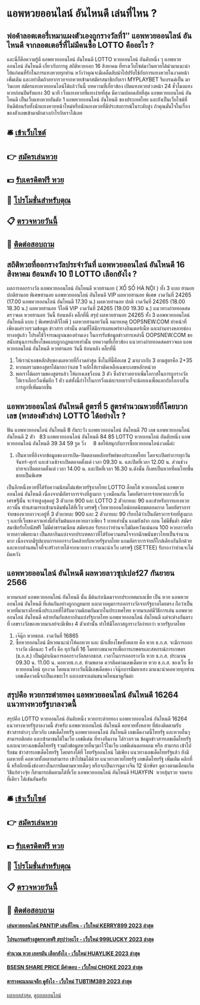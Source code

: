 # แอพหวยออนไลน์ อันไหนดี เล่นที่ไหน ?
## พ่อค้าลอตเตอรี่เหมาแผงตัวเองถูกรางวัลที่1″ แอพหวยออนไลน์ อันไหนดี จากลอตเตอรี่ที่ไม่มีคนซื้อ LOTTO คืออะไร ?
และนี่ก็คือความรู้ดี แอพหวยออนไลน์ อันไหนดี LOTTO หวยออนไลน์ อันดับหนึ่ง ๆ แอพหวยออนไลน์ อันไหนดี เกี่ยวกับการดู สถิติหวยออก 16 สิงหาคม ที่ทางเว็บไซต์มาวินหวยได้นำมาแนะนำให้แก่คนที่รักในการแทงหวยทุกท่าน หวังว่าคุณจะมีเคล็ดลับนำไปปรับใช้กับการแทงหวยในงวดหน้าเพิ่มเติม และอย่าลืมถ้าอยากรวยจากหวยเข้ามาสมัครสมาชิกกับเรา
MYPLAYBET รีแบรนด์เป็น มาวินเบท สมัครแทงหวยออนไลน์ได้แล้ววันนี้
บทความที่เกี่ยวข้อง
เปิดแทงหวยล่วงหน้า 24 ชั่วโมงแทงหวยก่อนปิดรับแทง 30 นาที เว็บแทงหวยที่แทงง่ายที่สุด มีความปลอดภัยที่สุด แอพหวยออนไลน์ อันไหนดี เป็นเว็บแทงหวยอันดับ 1 แอพหวยออนไลน์ อันไหนดี ของประเทศไทย และยังเป็นเว็บไซต์ที่ยินดีต้อนรับทั้งนักแทงหวยหน้าใหม่หรือนักแทงหวยที่มีประสบการณ์ในระดับสูง ถ้าคุณมั่นใจในเรื่องของตัวเลขเข้ามาตักตวงกำไรกับเราได้เลย

## 🛎 [เข้าเว็บไซต์](https://bit.ly/3BG5bNw)
## 👉 [สมัครเล่นหวย](https://bit.ly/3BG5bNw)
## 💵 [รับเครดิตฟรี หวย](https://bit.ly/3C3mvgS)
## 👑 [โปรโมชั่นสำหรับตุณ](https://bit.ly/3C3mvgS)
## 📋 [ตรวจหวยวันนี้](https://bit.ly/3C3mvgS)
## 📱 [ติดต่อสอบถาม](https://bit.ly/3C3mvgS)

## สถิติหวยที่ออกรางวัลประจำวันที่ แอพหวยออนไลน์ อันไหนดี 16 สิงหาคม ย้อนหลัง 10 ปี LOTTO เลือกยังไง ?
ผลการออกรางวัล แอพหวยออนไลน์ อันไหนดี หวยฮานอย ( XỔ SỐ HÀ NỘI ) ทั้ง 3 แบบ ฮานอย ปกติฮานอย พิเศษฮานอย แอพหวยออนไลน์ อันไหนดี VIP
ผลหวยฮานอย พิเศษ งวดวันที่ 24265 (17.00 แอพหวยออนไลน์ อันไหนดี 17.30 น.)
ผลหวยฮานอย ปกติ งวดวันที่ 24265 (18.00 18.30 น.)
ผลหวยฮานอย วีไอพี VIP งวดวันที่ 24265 (19.00 19.30 น.)
 แนวทางถ่ายทอดสดตรวจผล หวยฮานอย วันนี้ ย้อนหลัง คลิ๊กที่นี่ 
สรุป ผลหวยฮานอย 24265 ทั้ง 3 แอพหวยออนไลน์ อันไหนดี แบบ ( พิเศษปกติวีไอพี ) ผลหวยฮานอยวันนี้
หมายเหตุ OOPSNEW.COM ทำหน้าที่เพียงแค่รวบรวมข้อมูล ข่าวสาร เท่านั้น ตามที่ได้มีการเผยแพร่ทางอินเตอร์เน็ท และผ่านทางหลายช่องทางอยู่แล้ว โปรดใช้วิจารณญาณของท่านเอง ในการรับข้อมูลข่าวสารเหล่านี้ OOPSNEW.COM ขอสนับสนุนการเสี่ยงโชคแบบถูกกฎหมายเท่านั้น
บทความที่เกี่ยวข้อง
แนวทางถ่ายทอดสดตรวจผล แอพหวยออนไลน์ อันไหนดี หวยฮานอย วันนี้ ย้อนหลัง คลิ๊กที่นี่
1. ให้เรานำเลขหลักสิบของผลหวยยี่กี่งวดล่าสุด ซึ่งในที่นี้คือเลข 2 มาบวกกับ 3 ตามสูตรคือ 2+35
2. หากผลรวมของสูตรได้มากกว่าเลข 1 หลักให้เราตัดเหลือเฉพาะเลขหลักหน่วย
3. พอเราได้ผลรวมของสูตรแล้ว ให้แทงเลขวิ่งบน 3 ตัว ซึ่งถ้าเราอยากเพิ่มโอกาสในการถูกรางวัล ให้เราเลือกวิ่งเพิ่มอีก 1 ตัว แต่ทั้งนี้กำไรในการวิ่งแต่ละรอบเราก็จะน้อยลงเพื่อแลกกับโอกาสในการถูกที่เพิ่มมากขึ้น

## แอพหวยออนไลน์ อันไหนดี สูตรที่ 5 สูตรคำนวณหวยยี่กีโดยบวกเลข (หาสองตัวล่าง) LOTTO ได้อย่างไร ?
ฟัน แอพหวยออนไลน์ อันไหนดี 8
กันระวัง แอพหวยออนไลน์ อันไหนดี 70
เลข แอพหวยออนไลน์ อันไหนดี 2 ตัว   83 แอพหวยออนไลน์ อันไหนดี 84 85 LOTTO หวยออนไลน์ อันดับหนึ่ง แอพหวยออนไลน์ อันไหนดี 39 34 59
รูด วิ่ง     8
ขอให้สนุกกับการซื้อหวยออนไลน์งวดนี้ค่ะ
1. เป็นหวยที่อิงจากข้อมูลของการเปิด-ปิดตลาดหลักทรัพย์ของประเทศไทย โดยจะเปิดทำการทุกวันจันทร์-ศุกร์ และช่วงเช้าจะเปิดตลาดตั้งแต่ เวลา 09.30 น. และปิดที่เวลา 12.00 น. ส่วนช่วงบ่ายจะเปิดตลาดตั้งแต่ เวลา 14.00 น. และปิดที่เวลา 16.30 น.ดังนั้น ก็เลยเป็นหวยที่คนไทยชื่นชอบเป็นพิเศษ

เป็นอีกหนึ่งหวยที่ได้รับความนิยมไม่แพ้หวยรัฐบาลไทย LOTTO ล็อตโต้ หวยออนไลน์ แอพหวยออนไลน์ อันไหนดี เนื่องจากมีอัตราการจ่างที่สูงมาก ๆ เหมือนกัน โดยอัตราการจ่ายหวยลาวที่เว็บเศรษฐีนั้น จะจ่ายสูงสุดอยู่ 3 ตัวบาท 900 และ LOTTO 2 ตัวบาทละ 90
และสำหรับการแทงหวยลาวนั้น ท่านสามารถเข้ามาเดิมพันได้ที่เว็บ เศรษฐี เว็บหวยออนไลน์ยอดนิยมตลอดกาล โดยอัตราการจ่ายของหวยลาวจะอยู่ที่ 3 ตัวบาทละ 900 และ 2 ตัวบาทละ 90 เรียกได้ว่าเป็นอัตราการจ่ายที่สูงมาก ๆ และที่เว็บของเราแห่งนี้ยังเริ่มต้นแทงหวยลาวเพียง 1 บาทเท่านั้น แถมยังฝาก ถอน ไม่มีขั้นต่ำ สมัครสมาชิกรับโบนัสฟรี ไม่มีค่าธรรมเนียม สมัครเลย รับรองว่าท่านจะไม่ผิดหวังแน่นอน 100
หวยลาวหรือหวยลาวพัดทะนา เป็นสลากินแบ่งจากประเทศลาวที่ได้รับความสนใจจากนักพนันชาวไทยเป็นจำนวนมาก เนื่องจากมีรูปแบบการออกรางวัลคล้ายกับหวยรัฐบาลไทย แถมอัตราการจ่ายก็ใกล้เคียงกันอีกด้วย และหากท่านสนใจที่จะสร้างรายได้จากหวยลาว เราแนะนำเว็บ เศรษฐี (SETTEE) รับรองว่าท่านจะไม่ผิดหวัง

## แอพหวยออนไลน์ อันไหนดี ผลหวยลาวซุปเปอร์27 กันยายน 2566
หวยมาเลย์ แอพหวยออนไลน์ อันไหนดี นั้น มีต้นกำเนิดมาจากประเทศมาเลเซีย เป็น หวย แอพหวยออนไลน์ อันไหนดี ที่เล่นกันอย่างถูกกฎหมาย และควบคุมการออกรางวัลจากรัฐบาลโดยตรง ถือว่าเป็นหวยที่มาแรงอีกหนึ่งประเภทที่ได้รับความนิยมกันมากในประเทศไทย หวยมาเลย์มีวิธีการเล่น แอพหวยออนไลน์ อันไหนดี คล้ายกันกับสลากกินแบ่งรัฐบาลไทย แอพหวยออนไลน์ อันไหนดี แต่จะต่างกันตรงที่ เลขรางวัลของหวยมาเลย์จะมีเพียง 4 ตัวเท่านั้น ทำให้มีโอกาสถูกรางวัลง่ายกว่า หวยรัฐบาลไทย
1. เจ๊นุ๊ก หวยธกส. งวดวันที่ 16865
2. ซื้อหวยออนไลน์ มีหวยแนะนำให้คอหวย และ นักเสี่ยงโชคทั้งหลาย คือ หวย ธ.ก.ส. จะมีการออกรางวัล เดือนละ 1 ครั้ง คือ ทุกวันที่ 16 โดยทางธนาคารเพื่อการเกษตรและสหกรณ์การเกษตร (ธ.ก.ส.) เป็นผู้ดำเนินการออกรางวัลสลากธกส. เวลาในการออกรางวัล หวย ธ.ก.ส. ประมาณ 09.30 น. 11.00 น. คอหวยธ.ก.ส. ห้ามพลาด ควรติดตามเลขเด็ดหวย หวย ธ.ก.ส. ของเว็บ ซื้อหวยออนไลน์ ทุกงวด โดยแนวทางวันนี้มีเลขเด็ดของ เจ๊นุ๊กบารมีมหาเฮง มาแนะนำคอหวยทุกท่าน เลขเด็ดงวดนี้จะเป็นเลขอะไร และเลขจะแม่นขนาดไหนมาดูกันค่ะ

## สรุปคือ หวยกระต่ายทอง แอพหวยออนไลน์ อันไหนดี 16264 แนวทางหวยรัฐบาลงวดนี้
สรุปคือ LOTTO หวยออนไลน์ อันดับหนึ่ง หวยกระต่ายทอง แอพหวยออนไลน์ อันไหนดี 16264 แนวทางหวยรัฐบาลงวดนี้ สำหรับ แอพหวยออนไลน์ อันไหนดี คอหวยทั้งหลาย ที่ต้องติดตามรับ ข่าวสารต่างๆ เกี่ยวกับ เลขเด็ดไทยรัฐ แอพหวยออนไลน์ อันไหนดี เลขเด็ดงวดนี้ไทยรัฐ และหวยอื่นๆ สามารถติอต่อ และเข้ามาชมได้ในเว็บ เลขดีเด่น ที่ทางทีมงาน ได้รวบรวม ข้อมูลข่าวสารเลขเด็ดไทยรัฐ และแนวทางเลขเด็ดไทยรัฐ รวมถึงข้อมูลหวยอื่นๆมาไว้ในเว็บ เลขดีเด่นดอทคอม หรือ สามารถ เข้าไปรับชม ข่าวสารเลขเด็ดไทยรัฐ โดยตรงได้ที่ ไทยรัฐออนไลน์ ไม่เพียง แนวทางเลขเด็ดไทยรัฐแล้ว ยังมีผลหวยที่ คอหวยทั้งหลายสามารถ เข้าไปชมได้ด้วย
แนวทางหวยไทยรัฐ เลขเด็ดไทยรัฐ เพิ่มเติม คลิกที่นี่
หรืออีกหนึ่งช่องทางในการติดตามหวยเด็ดๆ หรือจะเป็นการดูดวงจีน 12 นักษัตร ดูดวงตามเดือนเกิด วิธีแก้ฮวงจุ้ย ก็สามารถติดตามได้ที่เว็บ แอพหวยออนไลน์ อันไหนดี HUAYFIN  หวยลุ้นรวย จบครบที่เดียว ได้เช่นกันครับ

## 🛎 [เข้าเว็บไซต์](https://bit.ly/3BG5bNw)
## 👉 [สมัครเล่นหวย](https://bit.ly/3BG5bNw)
## 💵 [รับเครดิตฟรี หวย](https://bit.ly/3C3mvgS)
## 👑 [โปรโมชั่นสำหรับตุณ](https://bit.ly/3C3mvgS)
## 📋 [ตรวจหวยวันนี้](https://bit.ly/3C3mvgS)
## 📱 [ติดต่อสอบถาม](https://bit.ly/3C3mvgS)

#### [เล่นหวยออนไลน์ PANTIP เล่นที่ไหน - เว็บใหม่ KERRY899 2023 ล่าสุด](https://atom.io/themes/เล่นหวยออนไลน์%20pantip%20เล่นที่ไหน%20-%20เว็บใหม่%20kerry899%202023%20ล่าสุด)
#### [โปรแกรมสร้างสูตรหวยฟรี สรุปว่าอะไร - เว็บใหม่ 999LUCKY 2023 ล่าสุด](https://atom.io/themes/โปรแกรมสร้างสูตรหวยฟรี%20สรุปว่าอะไร%20-%20เว็บใหม่%20999lucky%202023%20ล่าสุด)
#### [คำนวณ หวย เยอรมัน เลือกยังไง - เว็บใหม่ HUAYLIKE 2023 ล่าสุด](https://atom.io/themes/คำนวณ%20หวย%20เยอรมัน%20เลือกยังไง%20-%20เว็บใหม่%20huaylike%202023%20ล่าสุด)
#### [BSESN SHARE PRICE มีคำตอบ - เว็บใหม่ CHOKE 2023 ล่าสุด](https://atom.io/themes/bsesn%20share%20price%20มีคำตอบ%20-%20เว็บใหม่%20choke%202023%20ล่าสุด)
#### [ตารางคะแนนเจลีก ดูยังไง - เว็บใหม่ TUBTIM389 2023 ล่าสุด](https://atom.io/themes/ตารางคะแนนเจลีก%20ดูยังไง%20-%20เว็บใหม่%20tubtim389%202023%20ล่าสุด)

[ผลบอลล่าสุด](https://siamsport.tv "ผลบอลล่าสุด"), [ดูบอลออนไลน์](https://siamsport.tv/ดูบอลสด "ดูบอลออนไลน์")